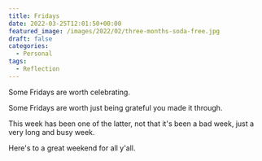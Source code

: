 ```yaml
---
title: Fridays
date: 2022-03-25T12:01:50+00:00
featured_image: /images/2022/02/three-months-soda-free.jpg
draft: false
categories:
  - Personal
tags:
  - Reflection
---
```


Some Fridays are worth celebrating.

Some Fridays are worth just being grateful you made it through.

This week has been one of the latter, not that it's been a bad week, just a very long and busy week.

Here's to a great weekend for all y'all.